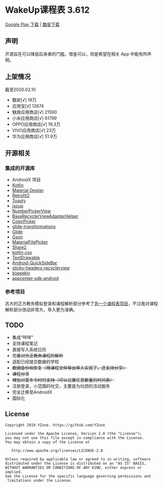 # WakeUp课程表 3.612

[Google Play 下载](https://play.google.com/store/apps/details?id=com.suda.yzune.wakeupschedule.pro) | [酷安下载](https://www.coolapk.com/apk/159120)

## 声明

开源旨在可以降低后来者的门槛，借鉴可以，但是希望在相关 App 中能有所声明。

## 上架情况

截至2020.02.10

- 酷安[√] 19万
- 应用宝[√] 12674
- 魅族应用商店[√] 21590
- 小米应用商店[√] 61799
- OPPO应用商店[√] 19.3万
- VIVO应用商店[√] 23万
- 华为应用商店[√] 51.9万

## 开源相关

### 集成的开源库

- AndroidX 项目
- [Kotlin](https://github.com/JetBrains/kotlin)
- [Material Design](https://github.com/material-components/material-components-android)
- [Retrofit2](https://github.com/square/retrofit)
- [Toasty](https://github.com/GrenderG/Toasty)
- [jsoup](https://github.com/jhy/jsoup)
- [NumberPickerView](https://github.com/Carbs0126/NumberPickerView)
- [BaseRecyclerViewAdapterHelper](https://github.com/CymChad/BaseRecyclerViewAdapterHelper)
- [ColorPicker](https://github.com/jaredrummler/ColorPicker)
- [glide-transformations](https://github.com/wasabeef/glide-transformations)
- [Glide](https://github.com/bumptech/glide)
- [Gson](https://github.com/google/gson)
- [MaterialFilePicker](https://github.com/nbsp-team/MaterialFilePicker)
- [Share2](https://github.com/baishixian/Share2/)
- [kotlin-csv](https://github.com/doyaaaaaken/kotlin-csv)
- [TextDrawable](https://github.com/jahirfiquitiva/TextDrawable)
- [Android-QuickSideBar](https://github.com/saiwu-bigkoo/Android-QuickSideBar/)
- [sticky-headers-recyclerview](https://github.com/timehop/sticky-headers-recyclerview)
- [biweekly](https://github.com/mangstadt/biweekly)
- [appcenter-sdk-android](https://github.com/microsoft/appcenter-sdk-android)

### 参考项目

苏大的正方教务模拟登录和课程解析部分参考了[另一个课程表项目](https://github.com/mnnyang/ClassSchedule)，不过我对课程解析部分改动非常大，导入更为准确。

## TODO

- 集成“咩咩”
- 支持课程笔记
- 直接写入系统日历
- ~~完善对方正教务课程的解析~~
- 适配已经提交数据的学校
- ~~数据备份和恢复（用课程文件导出导入实现了，还支持分享）~~
- ~~课程分享~~
- ~~增加对夏冬令时的支持（可以设置任意数量的时间表）~~
- 注册登录，小范围的社交，主要是为社团的活动服务
- 完全迁移至AndroidX
- 国际化

## License

```
Copyright 2019 YZune. https://github.com/YZune

Licensed under the Apache License, Version 2.0 (the "License");
you may not use this file except in compliance with the License.
You may obtain a copy of the License at

   http://www.apache.org/licenses/LICENSE-2.0

Unless required by applicable law or agreed to in writing, software
distributed under the License is distributed on an "AS IS" BASIS,
WITHOUT WARRANTIES OR CONDITIONS OF ANY KIND, either express or implied.
See the License for the specific language governing permissions and
 limitations under the License.
 ```